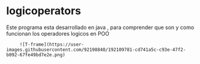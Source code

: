# logicoperators
Este programa esta desarrollado en java , para comprender que son y como funcionan los operadores logicos en POO



         ![T-frame](https://user-images.githubusercontent.com/92198848/192109781-cd741a5c-c93e-47f2-b092-67fe49bd7e2e.png)
